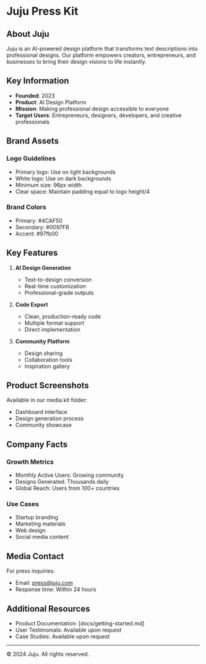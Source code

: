 
# Juju Press Kit

## About Juju

Juju is an AI-powered design platform that transforms text descriptions into professional designs. Our platform empowers creators, entrepreneurs, and businesses to bring their design visions to life instantly.

## Key Information

- **Founded**: 2023
- **Product**: AI Design Platform
- **Mission**: Making professional design accessible to everyone
- **Target Users**: Entrepreneurs, designers, developers, and creative professionals

## Brand Assets

### Logo Guidelines
- Primary logo: Use on light backgrounds
- White logo: Use on dark backgrounds
- Minimum size: 96px width
- Clear space: Maintain padding equal to logo height/4

### Brand Colors
- Primary: #4CAF50
- Secondary: #0097FB
- Accent: #97fb00

## Key Features

1. **AI Design Generation**
   - Text-to-design conversion
   - Real-time customization
   - Professional-grade outputs

2. **Code Export**
   - Clean, production-ready code
   - Multiple format support
   - Direct implementation

3. **Community Platform**
   - Design sharing
   - Collaboration tools
   - Inspiration gallery

## Product Screenshots
Available in our media kit folder:
- Dashboard interface
- Design generation process
- Community showcase

## Company Facts

### Growth Metrics
- Monthly Active Users: Growing community
- Designs Generated: Thousands daily
- Global Reach: Users from 100+ countries

### Use Cases
- Startup branding
- Marketing materials
- Web design
- Social media content

## Media Contact

For press inquiries:
- Email: press@juju.com
- Response time: Within 24 hours

## Additional Resources

- Product Documentation: [docs/getting-started.md]
- User Testimonials: Available upon request
- Case Studies: Available upon request

---

© 2024 Juju. All rights reserved.

